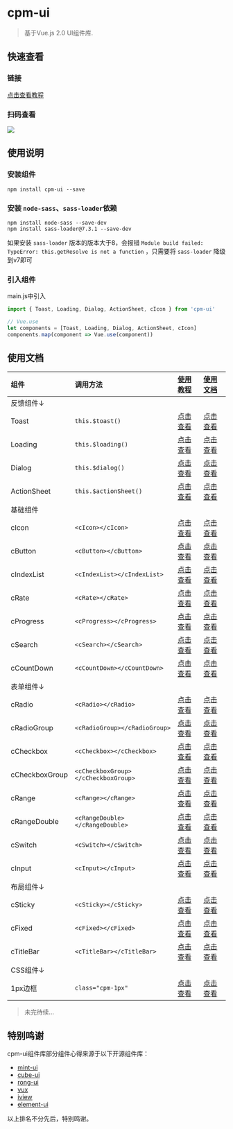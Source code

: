 # cpm-ui

> 基于Vue.js 2.0 UI组件库.

## 快速查看

### 链接
[点击查看教程](https://cpm828.github.io/cpm-ui/demo/index.html)

### 扫码查看
<img src="https://cpm828.github.io/cpm-ui/images/cpm_ui_qrcode.png">


## 使用说明

### 安装组件
```
npm install cpm-ui --save
```


### 安装 `node-sass`、`sass-loader`依赖
```
npm install node-sass --save-dev
npm install sass-loader@7.3.1 --save-dev
```
如果安装 `sass-loader` 版本的版本大于8，会报错 `Module build failed: TypeError: this.getResolve is not a function` ，只需要将 `sass-loader` 降级到v7即可

### 引入组件
main.js中引入
```js
import { Toast, Loading, Dialog, ActionSheet, cIcon } from 'cpm-ui'

// Vue.use
let components = [Toast, Loading, Dialog, ActionSheet, cIcon]
components.map(component => Vue.use(component))
```



## 使用文档
<!--
  非markdown文档: https://cpm828.github.io/cpm-ui/demo/index.html#/***
  markdown文档:   https://github.com/cpm828/cpm-ui/tree/gh-pages/document/***
-->


|组件|调用方法|[使用教程](https://cpm828.github.io/cpm-ui/demo/index.html)|[使用文档](https://github.com/cpm828/cpm-ui/tree/gh-pages/document)|
|:---|:---|:---|:---|
|反馈组件↓||||
|Toast|`this.$toast()`|[点击查看](https://cpm828.github.io/cpm-ui/demo/index.html#/toast)|[点击查看](https://github.com/cpm828/cpm-ui/tree/gh-pages/document/Toast.md)|
|Loading|`this.$loading()`|[点击查看](https://cpm828.github.io/cpm-ui/demo/index.html#/loading)|[点击查看](https://github.com/cpm828/cpm-ui/tree/gh-pages/document/Loading.md)|
|Dialog|`this.$dialog()`|[点击查看](https://cpm828.github.io/cpm-ui/demo/index.html#/dialog)|[点击查看](https://github.com/cpm828/cpm-ui/tree/gh-pages/document/Dialog.md)|
|ActionSheet|`this.$actionSheet()`|[点击查看](https://cpm828.github.io/cpm-ui/demo/index.html#/actionsheet)|[点击查看](https://github.com/cpm828/cpm-ui/tree/gh-pages/document/ActionSheet.md)|
|基础组件||||
|cIcon|`<cIcon></cIcon>`|[点击查看](https://cpm828.github.io/cpm-ui/demo/index.html#/icon)|[点击查看](https://github.com/cpm828/cpm-ui/tree/gh-pages/document/cIcon.md)|
|cButton|`<cButton></cButton>`|[点击查看](https://cpm828.github.io/cpm-ui/demo/index.html#/button)|[点击查看](https://github.com/cpm828/cpm-ui/tree/gh-pages/document/cButton.md)|
|cIndexList|`<cIndexList></cIndexList>`|[点击查看](https://cpm828.github.io/cpm-ui/demo/index.html#/indexlist)|[点击查看](https://github.com/cpm828/cpm-ui/tree/gh-pages/document/cIndexList.md)|
|cRate|`<cRate></cRate>`|[点击查看](https://cpm828.github.io/cpm-ui/demo/index.html#/rate)|[点击查看](https://github.com/cpm828/cpm-ui/tree/gh-pages/document/cRate.md)|
|cProgress|`<cProgress></cProgress>`|[点击查看](https://cpm828.github.io/cpm-ui/demo/index.html#/progress)|[点击查看](https://github.com/cpm828/cpm-ui/tree/gh-pages/document/cProgress.md)|
|cSearch|`<cSearch></cSearch>`|[点击查看](https://cpm828.github.io/cpm-ui/demo/index.html#/search)|[点击查看](https://github.com/cpm828/cpm-ui/tree/gh-pages/document/cSearch.md)|
|cCountDown|`<cCountDown></cCountDown>`|[点击查看](https://cpm828.github.io/cpm-ui/demo/index.html#/countdown)|[点击查看](https://github.com/cpm828/cpm-ui/tree/gh-pages/document/cCountDown.md)|
|表单组件↓||||
|cRadio|`<cRadio></cRadio>`|[点击查看](https://cpm828.github.io/cpm-ui/demo/index.html#/radio)|[点击查看](https://github.com/cpm828/cpm-ui/tree/gh-pages/document/cRadio.md)|
|cRadioGroup|`<cRadioGroup></cRadioGroup>`|[点击查看](https://cpm828.github.io/cpm-ui/demo/index.html#/radiogroup)|[点击查看](https://github.com/cpm828/cpm-ui/tree/gh-pages/document/cRadioGroup.md)|
|cCheckbox|`<cCheckbox></cCheckbox>`|[点击查看](https://cpm828.github.io/cpm-ui/demo/index.html#/checkbox)|[点击查看](https://github.com/cpm828/cpm-ui/tree/gh-pages/document/cCheckbox.md)|
|cCheckboxGroup|`<cCheckboxGroup></cCheckboxGroup>`|[点击查看](https://cpm828.github.io/cpm-ui/demo/index.html#/checkboxgroup)|[点击查看](https://github.com/cpm828/cpm-ui/tree/gh-pages/document/cCheckboxGroup.md)|
|cRange|`<cRange></cRange>`|[点击查看](https://cpm828.github.io/cpm-ui/demo/index.html#/range)|[点击查看](https://github.com/cpm828/cpm-ui/tree/gh-pages/document/cRange.md)|
|cRangeDouble|`<cRangeDouble></cRangeDouble>`|[点击查看](https://cpm828.github.io/cpm-ui/demo/index.html#/rangedouble)|[点击查看](https://github.com/cpm828/cpm-ui/tree/gh-pages/document/cRangeDouble.md)|
|cSwitch|`<cSwitch></cSwitch>`|[点击查看](https://cpm828.github.io/cpm-ui/demo/index.html#/switch)|[点击查看](https://github.com/cpm828/cpm-ui/tree/gh-pages/document/cSwitch.md)|
|cInput|`<cInput></cInput>`|[点击查看](https://cpm828.github.io/cpm-ui/demo/index.html#/input)|[点击查看](https://github.com/cpm828/cpm-ui/tree/gh-pages/document/cInput.md)|
|布局组件↓||||
|cSticky|`<cSticky></cSticky>`|[点击查看](https://cpm828.github.io/cpm-ui/demo/index.html#/sticky)|[点击查看](https://github.com/cpm828/cpm-ui/tree/gh-pages/document/cSticky.md)|
|cFixed|`<cFixed></cFixed>`|[点击查看](https://cpm828.github.io/cpm-ui/demo/index.html#/fixed)|[点击查看](https://github.com/cpm828/cpm-ui/tree/gh-pages/document/cFixed.md)|
|cTitleBar|`<cTitleBar></cTitleBar>`|[点击查看](https://cpm828.github.io/cpm-ui/demo/index.html#/titlebar)|[点击查看](https://github.com/cpm828/cpm-ui/tree/gh-pages/document/cTitleBar.md)|
|CSS组件↓||||
|1px边框|`class="cpm-1px"`|[点击查看](https://cpm828.github.io/cpm-ui/demo/index.html#/cssonepx)|[点击查看](https://github.com/cpm828/cpm-ui/tree/gh-pages/document/cssOnePx.md)|

> 未完待续...


## 特别鸣谢
cpm-ui组件库部分组件心得来源于以下开源组件库：
- [mint-ui](http://mint-ui.github.io/docs/#/zh-cn2)
- [cube-ui](https://didi.github.io/cube-ui/)
- [rong-ui](https://rong360.github.io/rong-ui/demo/index.html#/)
- [vux](https://doc.vux.li/zh-CN/components/actionsheet.html)
- [iview](https://www.iviewui.com/docs/introduce)
- [element-ui](https://element.eleme.cn/#/zh-CN/component/quickstart)

以上排名不分先后，特别鸣谢。